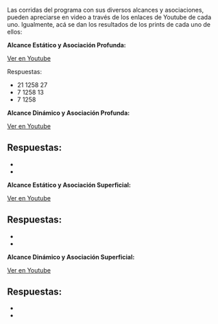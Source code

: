 Las corridas del programa con sus diversos alcances y asociaciones, pueden apreciarse en video a través de los enlaces de Youtube de cada uno. Igualmente, acá se dan los resultados de los prints de cada uno de ellos:

**Alcance Estático y Asociación Profunda:**

[Ver en Youtube](https://www.youtube.com/watch?v=fEQZz0rgdUw)

Respuestas:
- 21 1258 27
- 7 1258 13
- 7 1258 

**Alcance Dinámico y Asociación Profunda:**

[Ver en Youtube]()

Respuestas:
-
-
-

**Alcance Estático y Asociación Superficial:**

[Ver en Youtube]()

Respuestas:
-
-
-

**Alcance Dinámico y Asociación Superficial:**

[Ver en Youtube]()

Respuestas:
-
-
-